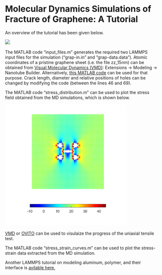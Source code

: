 # Molecular Dynamics Simulations of Fracture of Graphene: A Tutorial
An overview of the tutorial has been given below.

 <img src="overview.gif" width="400">

The MATLAB code “input_files.m” generates the required two LAMMPS input files for the simulation (“grap-in.in” and “grap-data.data”). Atomic coordinates of a pristine graphene sheet (i.e. the file zz_15nm) can be obtained from [Visual Molecular Dynamics (VMD)](https://www.ks.uiuc.edu/Research/vmd/): Extensions -> Modeling -> Nanotube Builder. Alternatively, [this MATLAB code](https://github.com/nuwan-d/graphene_tensile_test/blob/master/input_files.m) can be used for that purpose. Crack length, diameter and relative positions of holes can be changed by modifying the code (between the lines 46 and 69).

The MATLAB code “stress_distribution.m” can be used to plot the stress field obtained from the MD simulations, which is shown below.

<img src="stress_field.png" width="400">

[VMD](https://www.ks.uiuc.edu/Research/vmd/) or [OVITO](https://www.ovito.org/) can be used to visulaize the progress of the uniaxial tensile test.

The MATLAB code “stress_strain_curves.m” can be used to plot the stress-strain data extracted from the MD simulation.

Another LAMMPS tutorial on modeling aluminum, polymer, and their interface is [avilable here.](https://github.com/nuwan-d/LAMMPS_tutorials_for_short_courses)
